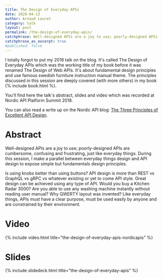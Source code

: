 ```yaml
---
title: The Design of Everyday APIs
date: 2020-04-13
author: Arnaud Lauret
category: talk
layout: post
permalink: /the-design-of-everyday-apis/
catchphrase: Well-designed APIs are a joy to use; poorly-designed APIs are cumbersome, confusing and frustrating, just like everyday things. During this session, I make a parallel between everyday things design and API design to expose simple but fundamentals design principles.
catchphrase_as_excerpt: true
#published: false
---
```


I totally forgot to put my 2018 talk on the blog. It's called The Design of Everyday APIs which was the working title of my book before it was renamed The Design of Web APIs. It's about fundamental design principles and use famous swedish furniture instruction manual theme. The principles discussed in this session are deeply covered (with more others) in my book {% include book.html %}.

You'll find here the talk's abstract, slides and video which was recorded at Nordic API Platform Summit 2018.

You can also read a write up on the Nordic API blog: [The Three Principles of Excellent API Design](https://nordicapis.com/the-three-principles-of-excellent-api-design/).

# Abstract

Well-designed APIs are a joy to use; poorly-designed APIs are cumbersome, confusing and frustrating, just like everyday things. During this session, I make a parallel between everyday things design and API design to expose simple but fundamentals design principles.

Is using knobs better than using buttons? API design is more than REST vs GraphQL vs gRPC vs whatever existing or yet to come API style. Great design can be achieved using any type of API. Would you buy a Kitchen Radar 3000? Are you able to use any washing machine instantly without reading user manual? Why QWERTY layout was invented? Like everyday things, APIs must have a clear purpose, must be used easily by anyone and are constrained by their environment.

# Video

{% include video.html title="the-design-of-everyday-apis-nordicapis" %}

# Slides

{% include slidedeck.html title="the-design-of-everyday-apis" %}
